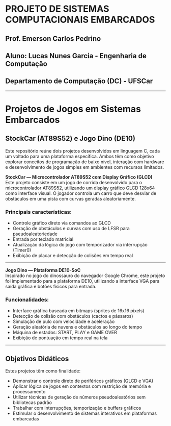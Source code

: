 # PROJETO DE SISTEMAS COMPUTACIONAIS EMBARCADOS

## Prof. Emerson Carlos Pedrino  
## Aluno: Lucas Nunes Garcia - Engenharia de Computação  
## Departamento de Computação (DC) - UFSCar

---

# Projetos de Jogos em Sistemas Embarcados

## StockCar (AT89S52) e Jogo Dino (DE10)

Este repositório reúne dois projetos desenvolvidos em linguagem C, cada um voltado para uma plataforma específica. Ambos têm como objetivo explorar conceitos de programação de baixo nível, interação com hardware e desenvolvimento de jogos simples em ambientes com recursos limitados.

**StockCar — Microcontrolador AT89S52 com Display Gráfico (GLCD)**  
Este projeto consiste em um jogo de corrida desenvolvido para o microcontrolador AT89S52, utilizando um display gráfico GLCD 128x64 como interface visual. O jogador controla um carro que deve desviar de obstáculos em uma pista com curvas geradas aleatoriamente.

### Principais características:
- Controle gráfico direto via comandos ao GLCD  
- Geração de obstáculos e curvas com uso de LFSR para pseudoaleatoriedade  
- Entrada por teclado matricial  
- Atualização da lógica do jogo com temporizador via interrupção (Timer0)  
- Exibição de placar e detecção de colisões em tempo real

---

**Jogo Dino — Plataforma DE10-SoC**  
Inspirado no jogo do dinossauro do navegador Google Chrome, este projeto foi implementado para a plataforma DE10, utilizando a interface VGA para saída gráfica e botões físicos para entrada.

### Funcionalidades:
- Interface gráfica baseada em bitmaps (sprites de 16x16 pixels)  
- Detecção de colisão com obstáculos (cactos e pássaros)  
- Simulação de pulo com velocidade e aceleração  
- Geração aleatória de nuvens e obstáculos ao longo do tempo  
- Máquina de estados: START, PLAY e GAME OVER  
- Exibição de pontuação em tempo real na tela

---

## Objetivos Didáticos

Estes projetos têm como finalidade:

- Demonstrar o controle direto de periféricos gráficos (GLCD e VGA)  
- Aplicar lógica de jogos em contextos com restrição de memória e processamento  
- Utilizar técnicas de geração de números pseudoaleatórios sem bibliotecas padrão  
- Trabalhar com interrupções, temporização e buffers gráficos  
- Estimular o desenvolvimento de sistemas interativos em plataformas embarcadas

